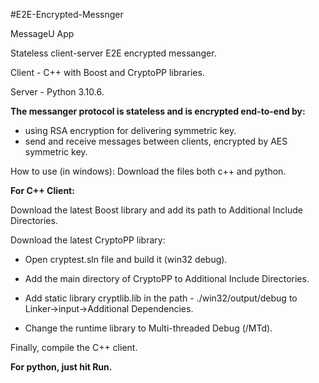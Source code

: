#E2E-Encrypted-Messnger

MessageU App

Stateless client-server E2E encrypted messanger.

Client - C++ with Boost and CryptoPP libraries.

Server - Python 3.10.6.

**The messanger protocol is stateless and is encrypted end-to-end by:**
- using RSA encryption for delivering symmetric key.
- send and receive messages between clients, encrypted by AES symmetric key.

How to use (in windows):
Download the files both c++ and python.

**For C++ Client:**

Download the latest Boost library and add its path to Additional Include Directories.

Download the latest CryptoPP library:

  * Open cryptest.sln file and build it (win32 debug).
  
  * Add the main directory of CryptoPP to Additional Include Directories.
  
  * Add static library cryptlib.lib in the path - ./win32/output/debug to Linker->input->Additional Dependencies.
  
  * Change the runtime library to Multi-threaded Debug (/MTd).

Finally, compile the C++ client.

**For python, just hit Run.**
